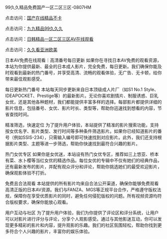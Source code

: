 99久久精品免费国产一区二区三区-0807HM

点击访问：<a href="https://heiliaoxwd5i8.pages.dev">国产在线精品不卡</a>

点击访问：<a href="https://heiliaoe8ajia.pages.dev">九九精品99久久久</a>

点击访问：<a href="https://heiliaoxqkkct.pages.dev">日韩精品一区二区三区AV在线观看</a>

点击访问：<a href="https://heiliaozj3tjd.pages.dev">久久看亚洲欧美</a>

日本AV免费在线观看｜高清番号每日更新
如果你在寻找日本AV免费的观看资源，本站为你提供最新、最全的日本成人影片，完全免费，每日更新。我们确保你能及时观看到最新的热门番号，并享受高清、流畅的观看体验，无广告、无卡顿，给你带来最佳观影感受。

每日更新热门番号
本站每天同步更新来自日本顶级成人片厂（如S1 No.1 Style、IDEAPOCKET、Prestige等）的最新影片。无论你喜欢剧情片、制服诱惑、巨乳女优，还是其他各种题材，我们都能提供丰富多样的选择。每部影片都提供详细的影片信息，包括番号、女优、影片时长、类型等，帮助你迅速找到想看的内容，节省查找时间。

精准筛选，快速定位
为了提升用户体验，本站提供了精准的影片搜索功能，支持按女优名字、影片类型、发行时间等多种条件筛选影片。如果你已经知道影片的番号（例如SSIS-234），只需输入编号即可快速找到对应影片。此外，我们还支持根据影片类型、主题等进一步筛选，帮助你快速找到最符合兴趣的影片。

热门女优专区
如果你是女优迷，本站设有热门女优专区，推荐如三上悠亚、桥本有菜、水卜樱等当红女优的精选作品。每位女优的专辑中不仅有她们的经典作品，还有最新发布的影片，并配有观众评分和评论，帮助你挑选她们的最受欢迎影片，确保观影体验不打折。

免费且合法观看
本站提供的所有影片均来自合法公开渠道，确保你能够免费观看高清正版的日本AV资源。我们与FANZA、MGS等正规平台合作，严格遵守版权法规，保障你在享受优质影片的同时，避免任何侵犯版权的问题。所有视频资源均符合版权要求，确保你能放心观看。

用户互动与社区
为了提升用户体验，我们为你提供了评论区和评分系统，让用户可以对影片进行评分与评论，分享个人观影感受。通过与其他影迷互动，你可以发现更多精彩的影片和内容，提升观影的乐趣。我们的社区氛围轻松，帮助你找到更多符合个人兴趣的影片，丰富你的娱乐体验。




<span style="display:none;">[Canonical link](https://github.com/syx143/1387 ）</span>
